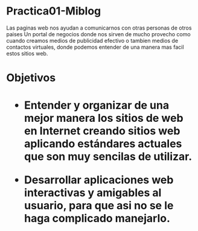 # Practica01-Miblog

Las paginas web nos ayudan a comunicarnos  con otras personas de otros paises
Un portal de negocios donde nos sirven de mucho provecho como cuando creamos medios
de publicidad efectivo o tambien medios de contactos virtuales, donde podemos entender 
de una manera mas facil estos sitios web.

<h1> Objetivos <h1>
<ul>
	<li>
		Entender y organizar de una mejor manera los sitios de web en Internet creando 
		sitios web aplicando estándares actuales que son muy sencilas de utilizar. </li>
	</ul>
	<ul>
        <li> 
	        Desarrollar aplicaciones web interactivas y amigables al usuario, para que asi no 
		se le haga complicado manejarlo. </li>
</ul>
